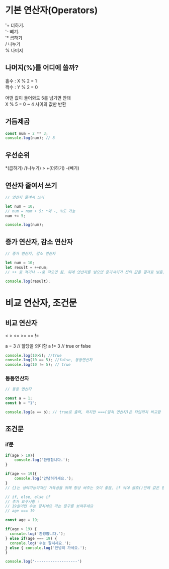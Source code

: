 # 기본 연산자(Operators)
 '+ 더하기.   
 '- 뺴기.   
 '* 곱하기    
/ 나누기  
% 나머지

## 나머지(%)를 어디에 쓸까?   
홀수 : X % 2 = 1  
짝수 : Y % 2 = 0

어떤 값이 들어와도 5를 넘기면 안돼    
X % 5 = 0 ~ 4 사이의 값만 반환

## 거듭제곱
``` js
const num = 2 ** 3;    
console.log(num); // 8
```

## 우선순위 
*(곱하기) /(나누기) > +(더하기) -(빼기) 

## 연산자 줄여서 쓰기
``` js
// 연산자 줄여서 쓰기

let num = 10;
// num = num + 5; *와 -, %도 가능
num += 5;

console.log(num);
```

## 증가 연산자, 감소 연산자
``` js
// 증가 연산자, 감소 연산자

let num = 10;
let result = ++num;
// ++ 로 적거나 --로 적으면 됨, 뒤에 연산자를 넣으면 증가시키기 전의 값을 결과로 넣음. 앞에 연산자를 쓰면 증가시킨 값을 결과로 넣음

console.log(result);
```

# 비교 연산자, 조건문

## 비교 연산자
< > <= >= == !=

a = 3 // 할당을 의미함
a != 3 // true or false

``` js
console.log(10>5); //true
console.log(10 == 5); //false, 동등연산자
console.log(10 != 5); // true
```

### 동등연산자
``` js
// 동등 연산자

const a = 1;
const b = "1";

console.log(a == b); // true로 출력, 하지만 ===(일치 연산자)은 타입까지 비교함
```

## 조건문

### if문

``` js
if(age > 19){
	console.log('환영합니다.');
}

if(age <= 19){
	console.log('안녕히가세요.');
}
// {}는 생략가능하지만 가독성을 위해 항상 써주는 것이 좋음, if 뒤에 괄호()안에 값은 항상 불린형이어야 한다.

```

``` js
// if, else, else if
// 추가 요구사항 : 
// 19살이면 수능 잘치세요 라는 문구를 보여주세요
// age === 19

const age = 19;

if(age > 19) {
  console.log('환영합니다.');
} else if(age === 19) {
  console.log('수능 잘치세요.');
} else { console.log('안녕히 가세요.');
}

console.log('-------------------')
```
